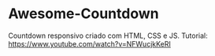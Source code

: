 # Awesome-Countdown
Countdown responsivo criado com HTML, CSS e JS. Tutorial: https://www.youtube.com/watch?v=NFWucjkKeRI
